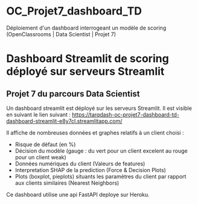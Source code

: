 # OC_Projet7_dashboard_TD

Déploiement d'un dashboard interrogeant un modèle de scoring (OpenClassrooms | Data Scientist | Projet 7)




# Dashboard Streamlit de scoring déployé sur serveurs Streamlit

## Projet 7 du parcours Data Scientist

Un dashboard streamlit est déployé sur les serveurs Streamlit.
Il est visible en suivant le lien suivant :
https://tarqdash-oc-projet7-dashboard-td-dashboard-streamlit-e8y7cl.streamlitapp.com/

Il affiche de nombreuses données et graphes relatifs à un client choisi :

- Risque de défaut (en %)
- Décision du modèle (gauge : du vert pour un client excelent au rouge pour un client weak)
- Données numériques du client (Valeurs de features)
- Interpretation SHAP de la prediction (Force & Decision Plots)
- Plots (boxplot, pieplots) situants les paramètres du client par rapport aux clients similaires (Nearest Neighbors)

Ce dashboard utilise une api FastAPI deploye sur Heroku.
